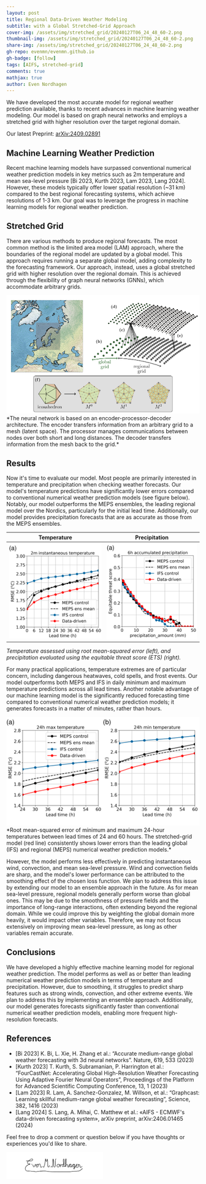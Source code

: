 ```yaml
---
layout: post
title: Regional Data-Driven Weather Modeling 
subtitle: with a Global Stretched-Grid Approach 
cover-img: /assets/img/stretched_grid/20240127T06_24_48_60-2.png
thumbnail-img: /assets/img/stretched_grid/20240127T06_24_48_60-2.png
share-img: /assets/img/stretched_grid/20240127T06_24_48_60-2.png
gh-repo: evenmn/evenmn.github.io
gh-badge: [follow]
tags: [AIFS, stretched-grid]
comments: true
mathjax: true
author: Even Nordhagen
---
```


We have developed the most accurate model for regional weather prediction available, thanks to recent advances in machine learning weather modeling. Our model is based on graph neural networks and employs a stretched grid with higher resolution over the target regional domain.

Our latest Preprint: [arXiv:2409.02891](https://arxiv.org/abs/2409.02891)

## Machine Learning Weather Prediction
Recent machine learning models have surpassed conventional numerical weather prediction models in key metrics such as 2m temperature and mean sea-level pressure [Bi 2023, Kurth 2023, Lam 2023, Lang 2024]. However, these models typically offer lower spatial resolution (~31 km) compared to the best regional forecasting systems, which achieve resolutions of 1-3 km. Our goal was to leverage the progress in machine learning models for regional weather prediction.

## Stretched Grid
There are various methods to produce regional forecasts. The most common method is the limited area model (LAM) approach, where the boundaries of the regional model are updated by a global model. This approach requires running a separate global model, adding complexity to the forecasting framework. Our approach, instead, uses a global stretched grid with higher resolution over the regional domain. This is achieved through the flexibility of graph neural networks (GNNs), which accommodate arbitrary grids.

<img src="/assets/img/stretched_grid/gnn.pdf" alt="GNN" class="img-responsive-center">
*The neural network is based on an encoder-processor-decoder architecture. The encoder transfers information from an arbitrary grid to a mesh (latent space). The processor manages communications between nodes over both short and long distances. The decoder transfers information from the mesh back to the grid.*

## Results
Now it's time to evaluate our model. Most people are primarily interested in temperature and precipitation when checking weather forecasts. Our model's temperature predictions have significantly lower errors compared to conventional numerical weather prediction models (see figure below). Notably, our model outperforms the MEPS ensembles, the leading regional model over the Nordics, particularly for the initial lead time. Additionally, our model provides precipitation forecasts that are as accurate as those from the MEPS ensembles.

Temperature             |  Precipitation
:-------------------------:|:-------------------------:
![Temp](/assets/img/stretched_grid/rmse_temp.png)  |  ![Precip](/assets/img/stretched_grid/ets_precip.png)

*Temperature assessed using root mean-squared error (left), and precipitation evaluated using the equitable threat score (ETS) (right).*

For many practical applications, temperature extremes are of particular concern, including dangerous heatwaves, cold spells, and frost events. Our model outperforms both MEPS and IFS in daily minimum and maximum temperature predictions across all lead times. Another notable advantage of our machine learning model is the significantly reduced forecasting time compared to conventional numerical weather prediction models; it generates forecasts in a matter of minutes, rather than hours.

<img src="/assets/img/stretched_grid/temperature.png" alt="Temperature" class="img-responsive-center">
*Root mean-squared error of minimum and maximum 24-hour temperatures between lead times of 24 and 60 hours. The stretched-grid model (red line) consistently shows lower errors than the leading global (IFS) and regional (MEPS) numerical weather prediction models.*

However, the model performs less effectively in predicting instantaneous wind, convection, and mean sea-level pressure. Wind and convection fields are sharp, and the model's lower performance can be attributed to the smoothing effect of the chosen loss function. We plan to address this issue by extending our model to an ensemble approach in the future. As for mean sea-level pressure, regional models generally perform worse than global ones. This may be due to the smoothness of pressure fields and the importance of long-range interactions, often extending beyond the regional domain. While we could improve this by weighting the global domain more heavily, it would impact other variables. Therefore, we may not focus extensively on improving mean sea-level pressure, as long as other variables remain accurate.

## Conclusions
We have developed a highly effective machine learning model for regional weather prediction. The model performs as well as or better than leading numerical weather prediction models in terms of temperature and precipitation. However, due to smoothing, it struggles to predict sharp features such as strong winds, convection, and other extreme events. We plan to address this by implementing an ensemble approach. Additionally, our model generates forecasts significantly faster than conventional numerical weather prediction models, enabling more frequent high-resolution forecasts.

## References
- [Bi 2023] K. Bi, L. Xie, H. Zhang et al.: “Accurate medium-range global weather forecasting with 3d neural networks”. Nature, 619, 533 (2023)
- [Kurth 2023] T. Kurth, S. Subramanian, P. Harrington et al.: “FourCastNet: Accelerating Global High-Resolution Weather Forecasting Using Adaptive Fourier Neural Operators”, Proceedings of the Platform for Advanced Scientific Computing Conference, 13, 1 (2023)
- [Lam 2023] R. Lam, A. Sanchez-Gonzalez, M. Willson, et al.: “Graphcast: Learning skillful medium-range global weather forecasting”, Science, 382, 1416 (2023)
- [Lang 2024] S. Lang, A. Mihai, C. Matthew et al.: «AIFS - ECMWF's data-driven forecasting system», arXiv preprint, arXiv:2406.01465 (2024)

Feel free to drop a comment or question below if you have thoughts or experiences you'd like to share.

<div class="signature">
    <img src="/assets/img/signature.png" alt="Signature" style="width: 50%;">
</div>
